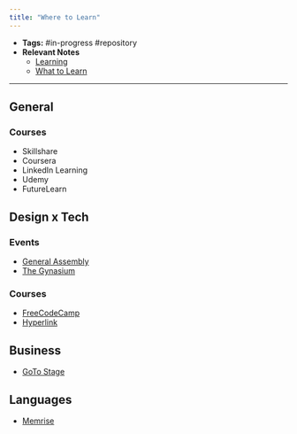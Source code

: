 ```yaml
---
title: "Where to Learn"
---
```


- **Tags:** #in-progress #repository 
- **Relevant Notes**
	- [Learning](moc/learning-thinking-communicating.md)
	- [What to Learn](notes/perdev/ltc/what-to-learn.md)

---

## General
### Courses
- Skillshare
- Coursera
- LinkedIn Learning
- Udemy
- FutureLearn

## Design x Tech
### Events
- [General Assembly](https://generalassemb.ly/)
- [The Gynasium](https://thegymnasium.com/)
### Courses
- [FreeCodeCamp](https://www.freecodecamp.org/learn)
- [Hyperlink](https://hyperlink.academy/)

## Business
- [GoTo Stage](https://www.gotostage.com/)

## Languages
- [Memrise](https://www.memrise.com/)